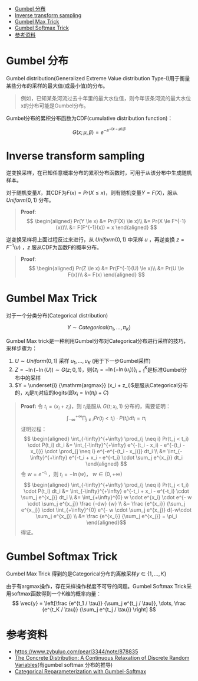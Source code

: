 <!-- TOC -->

- [Gumbel 分布](#gumbel-分布)
- [Inverse transform sampling](#inverse-transform-sampling)
- [Gumbel Max Trick](#gumbel-max-trick)
- [Gumbel Softmax Trick](#gumbel-softmax-trick)
- [参考资料](#参考资料)

<!-- /TOC -->
# Gumbel 分布

Gumbel distribution(Generalized Extreme Value distribution Type-I)用于衡量某些分布的采样的最大值(或最小值)的分布。

> 例如，已知某条河流过去十年里的最大水位值，则今年该条河流的最大水位x的分布可能是Gumbel分布。

Gumbel分布的累积分布函数为CDF(cumulative distribution function)：

$$G(x;\mu,\beta) = e^{-e^{-(x-\mu)/\beta}}$$

# Inverse transform sampling

逆变换采样，在已知任意概率分布的累积分布函数时，可用于从该分布中生成随机样本。

对于随机变量$X$，其CDF为$F(x)=Pr(X \le x)$，则有随机变量$Y=F(X)$，服从 $Uniform(0,1)$ 分布。

> __Proof__:
> $$
\begin{aligned}
Pr(Y \le x) &= Pr(F(X) \le x)\\
&= Pr(X \le F^{-1}(x))\\
&= F(F^{-1}(x)) = x
\end{aligned}
$$

逆变换采样将上面过程反过来进行，从 $Uniform(0,1)$ 中采样 $u$ ，再逆变换 $z = F^{-1}(u)$ ，$z$ 服从CDF为函数F的概率分布。

> __Proof__:
> $$
\begin{aligned}
Pr(Z \le x) &= Pr(F^{-1}(U) \le x)\\
&= Pr(U \le F(x))\\
&= F(x)
\end{aligned}
$$

# Gumbel Max Trick

对于一个分类分布(Categorical distribution)

$$Y \sim Categorical(\pi_1,\dots,\pi_K)$$

Gumbel Max trick是一种利用Gumbel分布对Categorical分布进行采样的技巧，采样步骤为：  

1. $U \sim Uniform(0,1)$ 采样 $u_1,\dots,u_K$ (用于下一步Gumbel采样)
2. $Z = -\ln(-\ln(U)) \sim G(z;0,1)$，则$\{z_i = -\ln(-\ln(u_i))\}_{i=1}^K$是标准Gumbel分布中的采样
3. $Y = \underset{i} {\mathrm{argmax}} (x_i + z_i)$是服从Categorical分布的，$x_i$是$\pi_i$对应的logits(即$x_i = ln(\pi_i)+C$)

> __Proof:__
> 令 $t_i = (x_i + z_i)$，则 $t_i$是服从 $G(t;x_i,1)$ 分布的，需要证明：
> $$
\int_{-\infty}^{+\infty} \prod_{j \neq i} Pr(t_j < t_i) \cdot P(t_i) dt_i = \pi_i $$ 证明过程：
> $$
\begin{aligned} \int_{-\infty}^{+\infty} \prod_{j \neq i} Pr(t_j < t_i) \cdot P(t_i) dt_i &= \int_{-\infty}^{+\infty} e^{-(t_i - x_i) - e^{-(t_i - x_i)}} \cdot \prod_{j \neq i} e^{-e^{-(t_i - x_j)}} dt_i \\
&= \int_{-\infty}^{+\infty} e^{-t_i + x_i - e^{-t_i} \cdot \sum_j e^{x_j}} dt_i \end{aligned} $$ 令 $w = e^{-t_i}$ ，则 $t_i = -\ln(w)$， $w \in (0,+\infty)$
> $$
\begin{aligned} \int_{-\infty}^{+\infty} \prod_{j \neq i} Pr(t_j < t_i) \cdot P(t_i) dt_i &= \int_{-\infty}^{+\infty} e^{-t_i + x_i - e^{-t_i} \cdot \sum_j e^{x_j}} dt_i \\
&= \int_{+\infty}^{0} w \cdot e^{x_i} \cdot e^{- w \cdot \sum_j e^{x_j}} \frac {-dw} {w} \\
&= \frac {e^{x_i}} {\sum_j e^{x_j}} \cdot \int_{+\infty}^{0} e^{- w \cdot \sum_j e^{x_j}} d(-w\cdot \sum_j e^{x_j}) \\
&= \frac {e^{x_i}} {\sum_j e^{x_j}} = \pi_i \end{aligned}$$ 得证。

# Gumbel Softmax Trick

Gumbel Max Trick 得到的是Categorical分布的离散采样$y \in \{1,\dots,K\}$

由于有argmax操作，存在采样操作梯度不可导的问题。Gumbel Softmax Trick采用softmax函数得到一个K维的概率向量：
$$
\vec{y} = \left[\frac {e^{t_1 / \tau}} {\sum_j e^{t_j / \tau}}, \dots, \frac {e^{t_K / \tau}} {\sum_j e^{t_j / \tau}} \right]
$$

# 参考资料

- <https://www.zybuluo.com/pearl3344/note/878835>
- [The Concrete Distribution: A Continuous Relaxation of Discrete Random Variables](https://arxiv.org/abs/1611.00712)(有gumbel softmax 分布的推导)
- [Categorical Reparameterization with Gumbel-Softmax](https://arxiv.org/abs/1611.01144)
